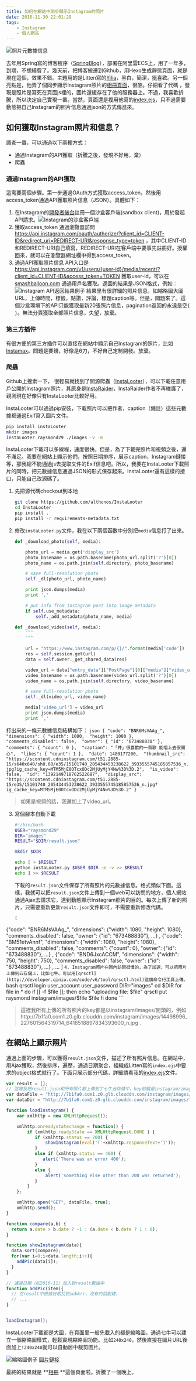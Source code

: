 ```yaml
---
title: 如何在網站中同步顯示Instagram的照片
date: 2016-11-30 22:01:29
tags:
    - Instagram
    - 個人網站
---
```


![照片元數據信息](http://7b1fa0.com1.z0.glb.clouddn.com/20161201131233.png)

去年用Spring寫的博客程序（[SpringBlog](https://github.com/Raysmond/SpringBlog)），部署在阿里雲ECS上，用了一年多，到期，不想續費了。幾天前，把博客搬遷到Github，用Hexo生成靜態頁面，就是現在這個，效果不錯。主題用的是Litten寫的[Yilia](https://github.com/litten/hexo-theme-yilia)，黑白，簡潔，挺喜歡。另一個亮點是，他弄了個同步顯示Instagram照片的[相冊頁面](http://litten.me/photos/)，很酷。仔細看了代碼 ，發現是照片是寫死在頁面js裡的，圖片還緩存在了他的服務器上。不過，我喜歡折騰，所以決定自己實現一番。當然，頁面還是複用他寫的[index.ejs](https://github.com/litten/BlogBackup/blob/master/source/photos/index.ejs)，只不過需要動態把自己Instagram的照片信息通過json的方式傳進來。

## 如何獲取Instagram照片和信息？

調查一番，可以通過以下兩種方式：
- 通過Instagram的API獲取（折騰之後，發現不好用，棄）
- 爬蟲

### 通過Instagram的API獲取

這需要兩個步驟。第一步通過OAuth方式獲取access_token，然後用access_token通過API獲取照片信息（JSON）。具體如下：

<!-- more -->

1. 在Instagram的[開發者後台](https://www.instagram.com/developer/)註冊一個沙盒客戶端(sandbox client)，用於發起API請求。![Instagram的沙盒客戶端](http://7b1fa0.com1.z0.glb.clouddn.com/20161201124621.png)
2. 獲取access_token
通過瀏覽器訪問 https://api.instagram.com/oauth/authorize/?client_id=CLIENT-ID&redirect_uri=REDIRECT-URI&response_type=token ，其中CLIENT-ID和REDIRECT-URI自己填寫，REDIRECT-URI在客戶端中要事先註冊好。授權回來，就可以在瀏覽器網址欄中得到access_token。
3. 通過API獲取照片信息
API入口是 https://api.instagram.com/v1/users/{user-id}/media/recent/?client_id=CLIENT-ID&access_token=TOKEN 
獲取user-id，可以在[smashballoon.com]( https://smashballoon.com/instagram-feed/find-instagram-user-id) 通過用戶名獲取。返回的結果是JSON格式，例如：![Instagram API返回結果例子](http://7b1fa0.com1.z0.glb.clouddn.com/20161201130110.png)
結果里有很詳細的照片信息，如縮略圖大圖URL，上傳時間，標籤，點讚，評論，標題caption等。但是，問題來了。這個沙盒環境下的API只能獲取最新20張照片信息，pagination返回的永遠是空`{ }`。無法分頁獲取全部照片信息，失望，放棄。

### 第三方插件

有很方便的第三方插件可以直接在網站中顯示自己Instagram的照片，比如[Instamax](http://demos.codehandling.com/instamax_demo/instamax_live_edit.html)。問題是要錢，好像是6刀，不好自己定制開發。放棄。

### 爬蟲

Github上搜索一下， 很輕易就找到了開源爬蟲（[InstaLooter](https://github.com/althonos/InstaLooter)），可以下載任意用戶公開的Instagram照片，其原身是[InstaRaider](https://github.com/akurtovic/InstaRaider)，InstaRaider作者不再維護了，親測現在好像只有InstaLooter比較好用。

InstaLooter可以通過pip安裝，下載照片可以把作者，caption（備註）這些元數據都通過Exif寫入圖片文件。

```bash
pip install instaLooter
mkdir images
instaLooter raysmond29 ./images -v -m 
```



InstaLooter下載可以多線程，速度很快。但是，為了下載完照片和視頻之後，還不滿足。我要在網站上顯示他們，按照日期排序，展示caption，Instagram鏈接等，那我總不能通過js去提取文件的Exif信息吧。所以，我要在InstaLooter下載照片的同時，把元數據信息通過JSON的形式保存起來。InstaLooter還有這樣的接口，只能自己改源碼了。

1. 先把源代碼checkout到本地

    ```bash 
    git clone https://github.com/althonos/InstaLooter
    cd InstaLooter
    pip install .
    pip install -r requirements-metadata.txt
    ```
2. 修改`instaLooter.py`文件，我在以下兩個函數中分別把`media`信息打了出來。

    ```python
    def _download_photo(self, media):

        photo_url = media.get('display_src')
        photo_basename = os.path.basename(photo_url.split('?')[0])
        photo_name = os.path.join(self.directory, photo_basename)

        # save full-resolution photo
        self._dl(photo_url, photo_name)

        print json.dumps(media)
        print ','

        # put info from Instagram post into image metadata
        if self.use_metadata:
            self._add_metadata(photo_name, media)

    def _download_video(self, media):
        """
        """

        url = "https://www.instagram.com/p/{}/".format(media['code'])
        res = self.session.get(url)
        data = self.owner._get_shared_data(res)

        video_url = data["entry_data"]["PostPage"][0]["media"]["video_url"]
        video_basename = os.path.basename(video_url.split('?')[0])
        video_name = os.path.join(self.directory, video_basename)

        # save full-resolution photo
        self._dl(video_url, video_name)

        media['video_url'] = video_url
        print json.dumps(media)
        print ','
    ```
打出來的一條元數據信息結構如下：
    ```json
    {
        "code": "BNR6MsVAAg_", 
        "dimensions": {
            "width": 1080, 
            "height": 1080
        }, 
        "comments_disabled": false, 
        "owner": {
            "id": "673488830"
        }, 
        "comments": {
            "count": 0
        }, 
        "caption": "「井」很喜歡的一首歌 能唱上去很開心", 
        "likes": {
            "count": 1
        }, 
        "date": 1480177200, 
        "thumbnail_src": "https://scontent.cdninstagram.com/t51.2885-15/s640x640/sh0.08/e35/15101740_205434453238622_3933555745185857536_n.jpg?ig_cache_key=MTM5MjE0OTcxODc2MjUyMjY4Nw%3D%3D.2", 
        "is_video": false, 
        "id": "1392149718762522687", 
        "display_src": "https://scontent.cdninstagram.com/t51.2885-15/e35/15101740_205434453238622_3933555745185857536_n.jpg?ig_cache_key=MTM5MjE0OTcxODc2MjUyMjY4Nw%3D%3D.2"
    }
    ```
> 如果是視頻的話，我還加上了video_url。

3. 寫個腳本自動下載
    ```bash 
    #!/bin/bash 
    USER="raysmond29"
    DIR="images"
    RESULT="$DIR/result.json"
    
    mkdir $DIR
    
    echo [ > $RESULT
    python instaLooter.py $USER $DIR -m -v >> $RESULT
    echo ] >> $RESULT
    ```
    下載的`result.json`文件保存了所有照片的元數據信息。格式類似下面。這樣，我就可以把`result.json`文件上傳到一個web可以訪問的地方，個人網站通過Ajax去請求它，達到動態顯示Instagram照片的目的。每次上傳了新的照片，只需要重新更新`result.json`文件即可，不需要重新修改代碼。
    ```json 
    [
{"code": "BNR6MsVAAg_", "dimensions": {"width": 1080, "height": 1080}, "comments_disabled": false, "owner": {"id": "673488830"}, ...}
,
{"code": "BM51etvAnnf", "dimensions": {"width": 1080, "height": 1080}, "comments_disabled": false, "comments": {"count": 0}, "owner": {"id": "673488830"}, ...}
,
{"code": "BND6JxcACCM", "dimensions": {"width": 750, "height": 750}, "comments_disabled": false, "owner": {"id": "673488830"}, ...}
,
...
]
    ```
4. Instagram照片在國內訪問挺慢的，為了加速，可以把照片上傳到云存儲上，比如七牛。可以用[qrsctl](http://developer.qiniu.com/code/v6/tool/qrsctl.html)這個命令行工具上傳。
    ```bash 
    qrsctl login user_account user_password
    DIR="images"
    cd $DIR
    for file in *
    do
        if [[ -f $file ]]; then
            echo "uploading file: $file"
            qrsctl put raysmond instagram/images/$file $file
        fi
    done
    ```
    
> 這裡我所有上傳的所有照片的key都是以instagram/images/開頭的，例如http://7b1fa0.com1.z0.glb.clouddn.com/instagram/images/14498996_227601564319714_6416518897834393600_n.jpg .

## 在網站上顯示照片
通過上面的步驟，可以獲得`result.json`文件，描述了所有照片信息。在網站中，用Ajax獲取，然後排序，遍歷，通過日期聚合，組織成Litten寫的`index.ejs`中要求的object格式就行了。下面只展示部分代碼，詳細請看我的[index.ejs](https://github.com/Raysmond/raysmond-blog/blob/master/source/instagram/index.ejs)文件。

```js 
var result = [];
// 這裡我把result.json和所有照片都上傳到了七牛云存儲中，key前綴是instagram/images/
var dataFile = "http://7b1fa0.com1.z0.glb.clouddn.com/instagram/images/result.json";
var dataDir = "http://7b1fa0.com1.z0.glb.clouddn.com/instagram/images/";

function loadInstagram() {
    var xmlhttp = new XMLHttpRequest();

    xmlhttp.onreadystatechange = function() {
        if (xmlhttp.readyState == XMLHttpRequest.DONE ) {
           if (xmlhttp.status == 200) {
               showInstagram(eval('('+xmlhttp.responseText+')'));
           }
           else if (xmlhttp.status == 400) {
              alert('There was an error 400');
           }
           else {
               alert('something else other than 200 was returned');
           }
        }
    };

    xmlhttp.open("GET", dataFile, true);
    xmlhttp.send();
}

function compare(a,b) {
  return a.date > b.date ? -1 : (a.date < b.date ? 1 : 0);
}

function showInstagram(data){
  data.sort(compare);
  for(var i=0;i<data.length;i++){
    addPic(data[i]);
  }
}

// 通過日期（如2016-11）加入到result數組中
function addPic(item){
  // 在result中根據日期找到subArr，沒有的話創建，
  // ...
}


loadInstagram();
```

InstaLooter下載都是大圖，在頁面里一般先載入的都是縮略圖。通過七牛可以建立一個縮略圖樣式，輕鬆實現縮略圖功能。比如`240x240`，然後直接在圖片URL後面加上`!240x240`就可以自動居中裁剪圖片。

![縮略圖例子](http://7b1fa0.com1.z0.glb.clouddn.com/instagram/images/15046816_650775245093609_6799342947973201920_n.jpg!240x240)
[圖片鏈接](http://7b1fa0.com1.z0.glb.clouddn.com/instagram/images/15046816_650775245093609_6799342947973201920_n.jpg!240x240)


最終的結果就是 **[相冊](http://raysmond.com/instagram) **這個頁面啦。折騰了一個晚上。